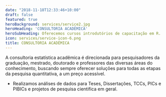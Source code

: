 ```yaml
---
date: "2018-11-18T12:33:46+10:00"
draft: false
featured: true
heroBackground: services/service2.jpg
heroHeading: 'CONSULTORIA ACADÊMICA'
heroSubHeading: Oferecemos cursos introdutórios de capacitação em R.
icon: services/service-icon-6.png
title: CONSULTORIA ACADÊMICA
---
```


A consultoria estatística acadêmica é direcionada para pesquisadores da graduação, mestrado, doutorado e professores das diversas áreas do conhecimento, buscando sempre oferecer soluções para todas as etapas da pesquisa quantitativa, a um preço acessível.

- Realizamos análises de dados para Teses, Dissertações, TCCs, PICs e PIBICs e projetos de pesquisa cientifica em geral.